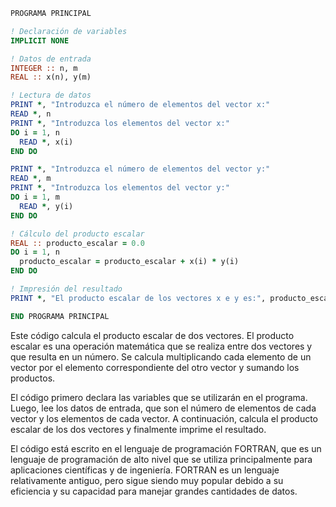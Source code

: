 ```fortran
PROGRAMA PRINCIPAL

! Declaración de variables
IMPLICIT NONE

! Datos de entrada
INTEGER :: n, m
REAL :: x(n), y(m)

! Lectura de datos
PRINT *, "Introduzca el número de elementos del vector x:"
READ *, n
PRINT *, "Introduzca los elementos del vector x:"
DO i = 1, n
  READ *, x(i)
END DO

PRINT *, "Introduzca el número de elementos del vector y:"
READ *, m
PRINT *, "Introduzca los elementos del vector y:"
DO i = 1, m
  READ *, y(i)
END DO

! Cálculo del producto escalar
REAL :: producto_escalar = 0.0
DO i = 1, n
  producto_escalar = producto_escalar + x(i) * y(i)
END DO

! Impresión del resultado
PRINT *, "El producto escalar de los vectores x e y es:", producto_escalar

END PROGRAMA PRINCIPAL
```

Este código calcula el producto escalar de dos vectores. El producto escalar es una operación matemática que se realiza entre dos vectores y que resulta en un número. Se calcula multiplicando cada elemento de un vector por el elemento correspondiente del otro vector y sumando los productos.

El código primero declara las variables que se utilizarán en el programa. Luego, lee los datos de entrada, que son el número de elementos de cada vector y los elementos de cada vector. A continuación, calcula el producto escalar de los dos vectores y finalmente imprime el resultado.

El código está escrito en el lenguaje de programación FORTRAN, que es un lenguaje de programación de alto nivel que se utiliza principalmente para aplicaciones científicas y de ingeniería. FORTRAN es un lenguaje relativamente antiguo, pero sigue siendo muy popular debido a su eficiencia y su capacidad para manejar grandes cantidades de datos.